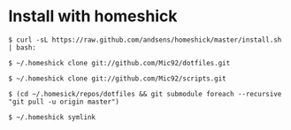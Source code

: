 # Install with homeshick

    $ curl -sL https://raw.github.com/andsens/homeshick/master/install.sh | bash:

    $ ~/.homeshick clone git://github.com/Mic92/dotfiles.git

    $ ~/.homeshick clone git://github.com/Mic92/scripts.git

    $ (cd ~/.homesick/repos/dotfiles && git submodule foreach --recursive "git pull -u origin master")

    $ ~/.homeshick symlink
